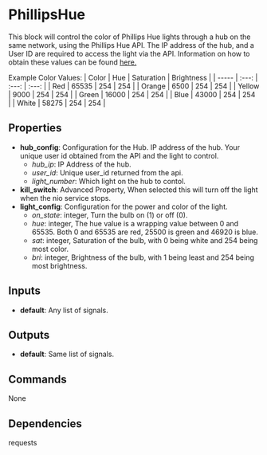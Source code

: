 PhillipsHue
===========
This block will control the color of Phillips Hue lights through a hub on the same network, using the Phillips Hue API. The IP address of the hub, and a User ID are required to access the light via the API. Information on how to obtain these values can be found [here.](https://developers.meethue.com/documentation/getting-started)

Example Color Values:
| Color | Hue | Saturation | Brightness |
| ----- | :---: | :---: | :---: |
| Red | 65535 | 254 | 254 |
| Orange | 6500 | 254 | 254 |
| Yellow | 9000 | 254 | 254 |
| Green | 16000 | 254 | 254 |
| Blue | 43000 | 254 | 254 |
| White | 58275 | 254 | 254 |


Properties
----------
- **hub_config**: Configuration for the Hub. IP address of the hub. Your unique user id obtained from the API and the light to control.
  - *hub_ip*: IP Address of the hub.
  - *user_id*: Unique user_id returned from the api.
  - *light_number*: Which light on the hub to contol.
- **kill_switch**: Advanced Property, When selected this will turn off the light when the nio service stops.
- **light_config**: Configuration for the power and color of the light. 
  - *on_state*: integer, Turn the bulb on (1) or off (0).
  - *hue*: integer, The hue value is a wrapping value between 0 and 65535. Both 0 and 65535 are red, 25500 is green and 46920 is blue.
  - *sat*: integer, Saturation of the bulb, with 0 being white and 254 being most color.
  - *bri*: integer, Brightness of the bulb, with 1 being least and 254 being most brightness.

Inputs
------
- **default**: Any list of signals.

Outputs
-------
- **default**: Same list of signals.

Commands
--------
None

Dependencies
------------
requests

